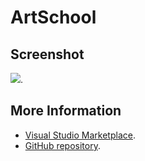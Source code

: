 # ArtSchool


## Screenshot
![](https://raw.githubusercontent.com/gerane/VSCodeThemes/master/gerane.Theme-ArtSchool/screenshot.PNG).


## More Information
* [Visual Studio Marketplace](https://marketplace.visualstudio.com/items/gerane.Theme-ArtSchool).
* [GitHub repository](https://github.com/gerane/VSCodeThemes).
